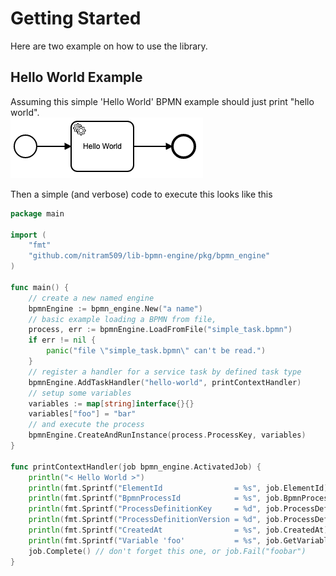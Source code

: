 
# Getting Started

Here are two example on how to use the library.

## Hello World Example

Assuming this simple 'Hello World' BPMN example should just print "hello world". \
![hello_world.png](./examples/hello_world/simple_task.png)

Then a simple (and verbose) code to execute this looks like this

<!-- MARKDOWN-AUTO-DOCS:START (CODE:src=./examples/hello_world/hello_world.go) -->
<!-- The below code snippet is automatically added from ./examples/hello_world/hello_world.go -->
```go
package main

import (
	"fmt"
	"github.com/nitram509/lib-bpmn-engine/pkg/bpmn_engine"
)

func main() {
	// create a new named engine
	bpmnEngine := bpmn_engine.New("a name")
	// basic example loading a BPMN from file,
	process, err := bpmnEngine.LoadFromFile("simple_task.bpmn")
	if err != nil {
		panic("file \"simple_task.bpmn\" can't be read.")
	}
	// register a handler for a service task by defined task type
	bpmnEngine.AddTaskHandler("hello-world", printContextHandler)
	// setup some variables
	variables := map[string]interface{}{}
	variables["foo"] = "bar"
	// and execute the process
	bpmnEngine.CreateAndRunInstance(process.ProcessKey, variables)
}

func printContextHandler(job bpmn_engine.ActivatedJob) {
	println("< Hello World >")
	println(fmt.Sprintf("ElementId                = %s", job.ElementId))
	println(fmt.Sprintf("BpmnProcessId            = %s", job.BpmnProcessId))
	println(fmt.Sprintf("ProcessDefinitionKey     = %d", job.ProcessDefinitionKey))
	println(fmt.Sprintf("ProcessDefinitionVersion = %d", job.ProcessDefinitionVersion))
	println(fmt.Sprintf("CreatedAt                = %s", job.CreatedAt))
	println(fmt.Sprintf("Variable 'foo'           = %s", job.GetVariable("foo")))
	job.Complete() // don't forget this one, or job.Fail("foobar")
}
```
<!-- MARKDOWN-AUTO-DOCS:END -->
